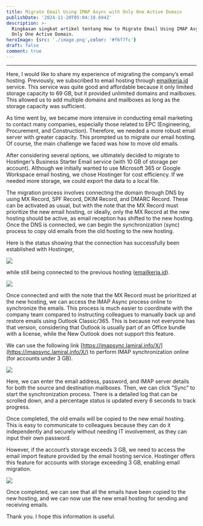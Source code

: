 ```yaml
---
title: Migrate Email Using IMAP Async with Only One Active Domain
publishDate: '2024-11-20T05:04:18.694Z'
description: >-
  Ringkasan singkat artikel tentang How to Migrate Email Using IMAP Async with
  Only One Active Domain.
heroImage: {src: './image.png',color: '#f6f7fc'}
draft: false
comment: true
---
```

* * *
Here, I would like to share my experience of migrating the company’s email hosting. Previously, we subscribed to email hosting through [emailkerja.id](http://emailkerja.id) service. This service was quite good and affordable because it only limited storage capacity to 69 GB, but it provided unlimited domains and mailboxes. This allowed us to add multiple domains and mailboxes as long as the storage capacity was sufficient.

As time went by, we became more intensive in conducting email marketing to contact many companies, especially those related to EPC (Engineering, Procurement, and Construction). Therefore, we needed a more robust email server with greater capacity. This prompted us to migrate our email hosting. Of course, the main challenge we faced was how to move old emails.

After considering several options, we ultimately decided to migrate to Hostinger’s Business Starter Email service (with 10 GB of storage per account). Although we initially wanted to use Microsoft 365 or Google Workspace email hosting, we chose Hostinger for cost efficiency. If we needed more storage, we could export the data to a local file.

The migration process involves connecting the domain through DNS by using MX Record, SPF Record, DKIM Record, and DMARC Record. These can be activated as usual, but with the note that the MX Record must prioritize the new email hosting, or ideally, only the MX Record at the new hosting should be active, as email reception has shifted to the new hosting. Once the DNS is connected, we can begin the synchronization (sync) process to copy old emails from the old hosting to the new hosting.

Here is the status showing that the connection has successfully been established with Hostinger,

![](https://cdn-images-1.medium.com/max/800/1*Wy9vu_RXXHb8QZJnVQgEkA.png)

while still being connected to the previous hosting ([emailkerja.id](http://emailkerja.id)).

![](https://cdn-images-1.medium.com/max/800/1*cK4PosIgT8xROdZoN1tpNQ.png)

Once connected and with the note that the MX Record must be prioritized at the new hosting, we can access the IMAP Async process online to synchronize the emails. This process is much easier to coordinate with the company team compared to instructing colleagues to manually back up and restore emails using Outlook Classic/365. This is because not everyone has that version, considering that Outlook is usually part of an Office bundle with a license, while the New Outlook does not support this feature.

We can use the following link [https://imapsync.lamiral.info/X/](https://imapsync.lamiral.info/X/) to perform IMAP synchronization online (for accounts under 3 GB).

![](https://cdn-images-1.medium.com/max/800/1*6hAO993OOqXu2dJEMgInQw.png)

Here, we can enter the email address, password, and IMAP server details for both the source and destination mailboxes. Then, we can click “Sync” to start the synchronization process. There is a detailed log that can be scrolled down, and a percentage status is updated every 6 seconds to track progress.

Once completed, the old emails will be copied to the new email hosting. This is easy to communicate to colleagues because they can do it independently and securely without needing IT involvement, as they can input their own password.

However, if the account’s storage exceeds 3 GB, we need to access the email import feature provided by the email hosting service. Hostinger offers this feature for accounts with storage exceeding 3 GB, enabling email migration.

![](https://cdn-images-1.medium.com/max/800/1*oeQo5IIKmc1lfcmCAMYnmg.png)

Once completed, we can see that all the emails have been copied to the new hosting, and we can now use the new email hosting for sending and receiving emails.

Thank you. I hope this information is useful.
